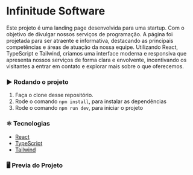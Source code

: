 # Infinitude Software

Este projeto é uma landing page desenvolvida para uma startup. Com o objetivo de divulgar nossos serviços de programação. A página foi projetada para ser atraente e informativa, destacando as principais competências e áreas de atuação da nossa equipe. Utilizando React, TypeScript e Tailwind, criamos uma interface moderna e responsiva que apresenta nossos serviços de forma clara e envolvente, incentivando os visitantes a entrar em contato e explorar mais sobre o que oferecemos. 

### :arrow_forward: Rodando o projeto

1. Faça o clone desse repositório.
2. Rode o comando `npm install`, para instalar as dependências
3. Rode o comando `npm run dev`, para iniciar o projeto

### :atom_symbol: Tecnologias 
* [React](https://react.dev/)
* [TypeScript](https://www.typescriptlang.org/)
* [Tailwind](https://tailwindcss.com/)

### :desktop_computer: Previa do Projeto
